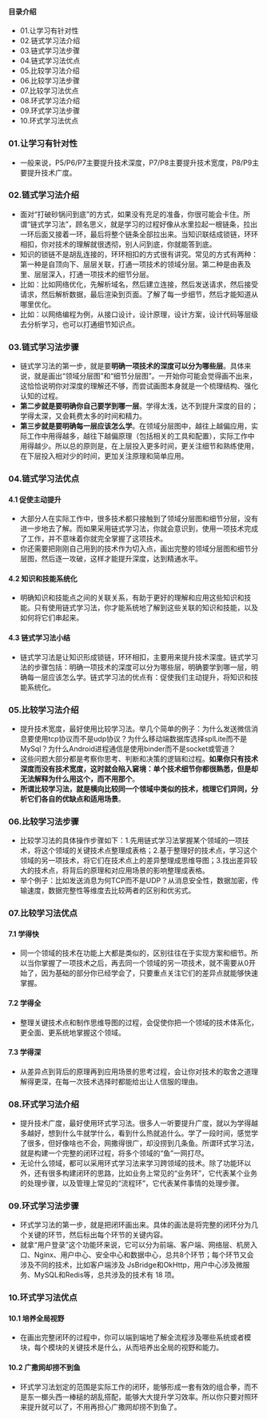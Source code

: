 #### 目录介绍
- 01.让学习有针对性
- 02.链式学习法介绍
- 03.链式学习法步骤
- 04.链式学习法优点
- 05.比较学习法介绍
- 06.比较学习法步骤
- 07.比较学习法优点
- 08.环式学习法介绍
- 09.环式学习法步骤
- 10.环式学习法优点




### 01.让学习有针对性
- 一般来说，P5/P6/P7主要提升技术深度，P7/P8主要提升技术宽度，P8/P9主要提升技术广度。



### 02.链式学习法介绍
- 面对“打破砂锅问到底”的方式，如果没有充足的准备，你很可能会卡住。所谓“链式学习法”，顾名思义，就是学习的过程好像从水里拉起一根链条，拉出一环后面又接着一环，最后将整个链条全部拉出来。当知识联结成锁链，环环相扣，你对技术的理解就很透彻，别人问到底，你就能答到底。
- 知识的锁链不是胡乱连接的，环环相扣的方式很有讲究。常见的方式有两种：第一种是自顶向下、层层关联，打通一项技术的领域分层。第二种是由表及里、层层深入，打通一项技术的细节分层。
- 比如：比如网络优化，先解析域名，然后建立连接，然后发送请求，然后接受请求，然后解析数据，最后渲染到页面。了解了每一步细节，然后才能知道从哪里优化。
- 比如：以网络编程为例，从接口设计，设计原理，设计方案，设计代码等层级去分析学习，也可以打通细节知识点。



### 03.链式学习法步骤
- 链式学习法的第一步，就是要**明确一项技术的深度可以分为哪些层**。具体来说，就是画出“领域分层图”和“细节分层图”。一开始你可能会觉得画不出来，这恰恰说明你对深度的理解还不够，而尝试画图本身就是一个梳理结构、强化认知的过程。
- **第二步就是要明确你自己要学到哪一层**。学得太浅，达不到提升深度的目的；学得太深，又会耗费太多的时间和精力。
- **第三步就是要明确每一层应该怎么学**。在领域分层图中，越往上越偏应用，实际工作中用得越多，越往下越偏原理（包括相关的工具和配置），实际工作中用得越少。所以总的原则是，在上层投入更多时间，更关注细节和熟练使用，在下层投入相对少的时间，更加关注原理和简单应用。



### 04.链式学习法优点
#### 4.1 促使主动提升
- 大部分人在实际工作中，很多技术都只接触到了领域分层图和细节分层，没有进一步地去了解。而如果采用链式学习法，你就会意识到，使用一项技术完成了工作，并不意味着你就完全掌握了这项技术。
- 你还需要把刚刚自己用到的技术作为切入点，画出完整的领域分层图和细节分层图，然后逐一攻破，这样才能提升深度，达到精通水平。



#### 4.2 知识和技能系统化
- 明确知识和技能点之间的关联关系，有助于更好的理解和应用这些知识和技能。只有使用链式学习法，你才能系统地了解到这些关联的知识和技能，以及如何将它们串起来。



#### 4.3 链式学习法小结
- 链式学习法是让知识形成锁链，环环相扣，主要用来提升技术深度。链式学习法的步骤包括：明确一项技术的深度可以分为哪些层，明确要学到哪一层，明确每一层应该怎么学。链式学习法的优点有：促使我们主动提升，将知识和技能系统化。



### 05.比较学习法介绍
- 提升技术宽度，最好使用比较学习法。举几个简单的例子：为什么发送微信消息要使用tcp协议而不是udp协议？为什么移动端数据库选择splLite而不是MySql？为什么Android进程通信是使用binder而不是socket或管道？
- 这些问题大部分都是考察你思考、判断和决策的逻辑和过程。**如果你只有技术深度而没有技术宽度，这时就会陷入窘境：单个技术细节你都很熟悉，但是却无法解释为什么用这个，而不用那个**。
- **所谓比较学习法，就是横向比较同一个领域中类似的技术，梳理它们异同，分析它们各自的优缺点和适用场景**。



### 06.比较学习法步骤
- 比较学习法的具体操作步骤如下：1.先用链式学习法掌握某个领域的一项技术，将这个领域的关键技术点整理成表格；2.基于整理好的技术点，学习这个领域的另一项技术，将它们在技术点上的差异整理成思维导图；3.找出差异较大的技术点，将背后的原理和对应用场景的影响整理成表格。
- 举个例子：比如发送消息为何TCP而不是UDP？从消息安全性，数据加密，传输速度，数据完整性等维度去比较两者的区别和优劣式。


### 07.比较学习法优点
#### 7.1 学得快
- 同一个领域的技术在功能上大都是类似的，区别往往在于实现方案和细节。所以当你掌握了一项技术之后，再去同一个领域的另一项技术，就不需要从0开始了，因为基础的部分你已经学会了，只要重点关注它们的差异点就能够快速掌握。


#### 7.2 学得全
- 整理关键技术点和制作思维导图的过程，会促使你把一个领域的技术体系化，更全面、更系统地掌握这个领域。


#### 7.3 学得深
- 从差异点到背后的原理再到应用场景的思考过程，会让你对技术的取舍之道理解得更深，在每一次技术选择时都能给出让人信服的理由。


### 08.环式学习法介绍
- 提升技术广度，最好使用环式学习法。很多人一听要提升广度，就以为学得越多越好，想到什么牛就学什么，看到什么热就追什么。学了一段时间，感觉学了很多，但好像啥也不会，网撒得很广，却没捞到几条鱼。所谓环式学习法，就是构建一个完整的闭环过程，将多个领域的“鱼”一网打尽。
- 无论什么领域，都可以采用环式学习法来学习跨领域的技术。除了功能环以外，还有很多构建闭环的思路，比如业务上常见的“业务环”，它代表某个业务的处理步骤，以及管理上常见的“流程环”，它代表某件事情的处理步骤。


### 09.环式学习法步骤
- 环式学习法的第一步，就是把闭环画出来。具体的画法是将完整的闭环分为几个关键的环节，然后标出每个环节的关键内容。
- 就拿“用户登录”这个功能环来说，它可以分为前端、客户端、网络层、机房入口、Nginx、用户中心、安全中心和数据中心，总共8个环节；每个环节又会涉及不同的技术，比如客户端涉及 JsBridge和OkHttp，用户中心涉及微服务、MySQL和Redis等，总共涉及的技术有 18 项。


### 10.环式学习法优点
#### 10.1 培养全局视野
- 在画出完整闭环的过程中，你可以端到端地了解全流程涉及哪些系统或者模块，每个模块的关键技术是什么，从而培养出全局的视野和能力。


#### 10.2 广撒网却捞不到鱼
- 环式学习法划定的范围是实际工作的闭环，能够形成一套有效的组合拳，而不是东一榔头西一棒槌的胡乱搭配，能够大大提升学习效率。所以你只要对照环来提升就可以了，不用再担心广撒网却捞不到鱼了。



































